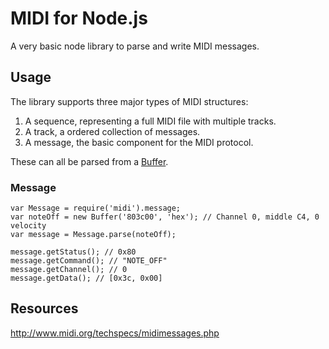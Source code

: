 # MIDI for Node.js

A very basic node library to parse and write MIDI messages.

## Usage

The library supports three major types of MIDI structures:

1. A sequence, representing a full MIDI file with multiple tracks.
2. A track, a ordered collection of messages.
3. A message, the basic component for the MIDI protocol.

These can all be parsed from a [Buffer](https://nodejs.org/api/buffer.html).

### Message

    var Message = require('midi').message;
    var noteOff = new Buffer('803c00', 'hex'); // Channel 0, middle C4, 0 velocity
    var message = Message.parse(noteOff);
    
    message.getStatus(); // 0x80
    message.getCommand(); // "NOTE_OFF"
    message.getChannel(); // 0
    message.getData(); // [0x3c, 0x00]

## Resources

http://www.midi.org/techspecs/midimessages.php

